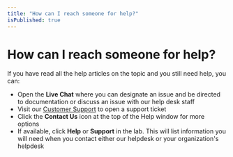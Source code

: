 ```yaml
---
title: "How can I reach someone for help?"
isPublished: true
---
```


# How can I reach someone for help?

If you have read all the help articles on the topic and you still need help, you can:
- Open the **Live Chat** where you can designate an issue and be directed to documentation or discuss an issue with our help desk staff
- Visit our [Customer Support](https://www.skillable.com/customer-support/) to open a support ticket
- Click the **Contact Us** icon at the top of the Help window for more options
- If available, click **Help** or **Support** in the lab. This will list information you will need when you contact either our helpdesk or your organization's helpdesk
